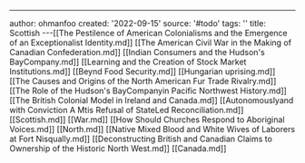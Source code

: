 ---
author: ohmanfoo
created: '2022-09-15'
source: '#todo'
tags: ''
title: Scottish
---[[The Pestilence of American Colonialisms and the Emergence of an Exceptionalist Identity.md]]
[[The American Civil War in the Making of Canadian Confederation.md]]
[[Indian Consumers and the Hudson's BayCompany.md]]
[[Learning and the Creation of Stock Market Institutions.md]]
[[Beynd Food Security.md]]
[[Hungarian uprising.md]]
[[The Causes and Origins of the North American Fur Trade Rivalry.md]]
[[The Role of the Hudson's BayCompanyin Pacific Northwest History.md]]
[[The British Colonial Model in Ireland and Canada.md]]
[[Autonomouslyand with Conviction A Mtis Refusal of StateLed Reconciliation.md]]
[[Scottish.md]]
[[War.md]]
[[How Should Churches Respond to Aboriginal Voices.md]]
[[North.md]]
[[Native Mixed Blood and White Wives of Laborers at Fort Nisqually.md]]
[[Deconstructing British and Canadian Claims to Ownership of the Historic North West.md]]
[[Canada.md]]
